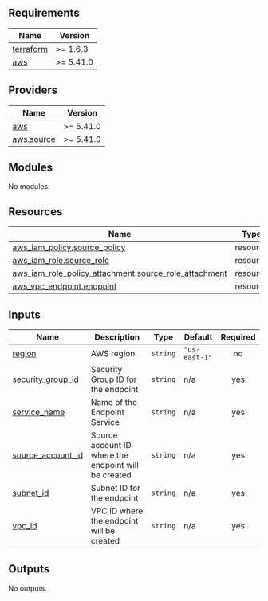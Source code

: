 <!-- BEGIN_TF_DOCS -->
## Requirements

| Name | Version |
|------|---------|
| <a name="requirement_terraform"></a> [terraform](#requirement\_terraform) | >= 1.6.3 |
| <a name="requirement_aws"></a> [aws](#requirement\_aws) | >= 5.41.0 |

## Providers

| Name | Version |
|------|---------|
| <a name="provider_aws"></a> [aws](#provider\_aws) | >= 5.41.0 |
| <a name="provider_aws.source"></a> [aws.source](#provider\_aws.source) | >= 5.41.0 |

## Modules

No modules.

## Resources

| Name | Type |
|------|------|
| [aws_iam_policy.source_policy](https://registry.terraform.io/providers/hashicorp/aws/latest/docs/resources/iam_policy) | resource |
| [aws_iam_role.source_role](https://registry.terraform.io/providers/hashicorp/aws/latest/docs/resources/iam_role) | resource |
| [aws_iam_role_policy_attachment.source_role_attachment](https://registry.terraform.io/providers/hashicorp/aws/latest/docs/resources/iam_role_policy_attachment) | resource |
| [aws_vpc_endpoint.endpoint](https://registry.terraform.io/providers/hashicorp/aws/latest/docs/resources/vpc_endpoint) | resource |

## Inputs

| Name | Description | Type | Default | Required |
|------|-------------|------|---------|:--------:|
| <a name="input_region"></a> [region](#input\_region) | AWS region | `string` | `"us-east-1"` | no |
| <a name="input_security_group_id"></a> [security\_group\_id](#input\_security\_group\_id) | Security Group ID for the endpoint | `string` | n/a | yes |
| <a name="input_service_name"></a> [service\_name](#input\_service\_name) | Name of the Endpoint Service | `string` | n/a | yes |
| <a name="input_source_account_id"></a> [source\_account\_id](#input\_source\_account\_id) | Source account ID where the endpoint will be created | `string` | n/a | yes |
| <a name="input_subnet_id"></a> [subnet\_id](#input\_subnet\_id) | Subnet ID for the endpoint | `string` | n/a | yes |
| <a name="input_vpc_id"></a> [vpc\_id](#input\_vpc\_id) | VPC ID where the endpoint will be created | `string` | n/a | yes |

## Outputs

No outputs.
<!-- END_TF_DOCS -->